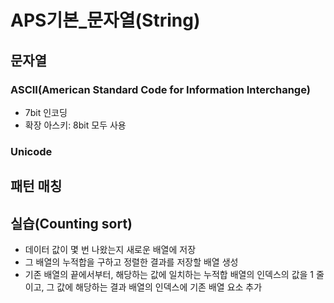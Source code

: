 # APS기본_문자열(String)

## 문자열

### ASCII(American Standard Code for Information Interchange)
* 7bit 인코딩
* 확장 아스키: 8bit 모두 사용

### Unicode


## 패턴 매칭

## 실습(Counting sort)
* 데이터 값이 몇 번 나왔는지 새로운 배열에 저장
* 그 배열의 누적합을 구하고 정렬한 결과를 저장할 배열 생성
* 기존 배열의 끝에서부터, 해당하는 값에 일치하는 누적합 배열의 인덱스의 값을 1 줄이고, 그 값에 해당하는 결과 배열의 인덱스에 기존 배열 요소 추가